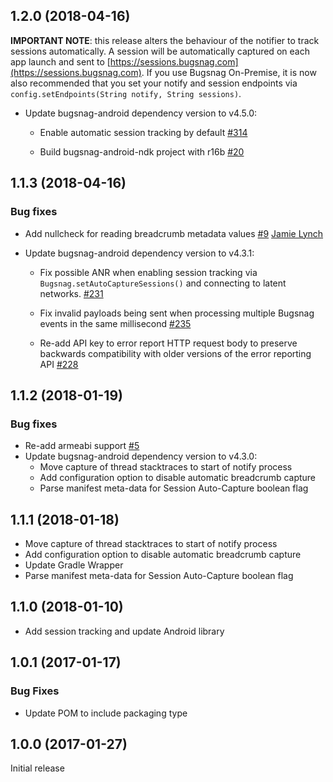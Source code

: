 ## 1.2.0 (2018-04-16)

**IMPORTANT NOTE**: this release alters the behaviour of the notifier to track sessions automatically. 
  A session will be automatically captured on each app launch and sent to [https://sessions.bugsnag.com](https://sessions.bugsnag.com). If you
  use Bugsnag On-Premise, it is now also recommended that you set your notify and session endpoints
  via `config.setEndpoints(String notify, String sessions)`.
  
* Update bugsnag-android dependency version to v4.5.0:

  * Enable automatic session tracking by default [#314](https://github.com/bugsnag/bugsnag-android/pull/314)

  * Build bugsnag-android-ndk project with r16b [#20](https://github.com/bugsnag/bugsnag-android-ndk/pull/20)

## 1.1.3 (2018-04-16)

### Bug fixes

* Add nullcheck for reading breadcrumb metadata values [#9](https://github.com/bugsnag/bugsnag-android-ndk/pull/9)
[Jamie Lynch](https://github.com/fractalwrench)

* Update bugsnag-android dependency version to v4.3.1:

  * Fix possible ANR when enabling session tracking via
  `Bugsnag.setAutoCaptureSessions()` and connecting to latent networks.
  [#231](https://github.com/bugsnag/bugsnag-android/pull/231)

  * Fix invalid payloads being sent when processing multiple Bugsnag events in the
  same millisecond
  [#235](https://github.com/bugsnag/bugsnag-android/pull/235)

  * Re-add API key to error report HTTP request body to preserve backwards
  compatibility with older versions of the error reporting API
  [#228](https://github.com/bugsnag/bugsnag-android/pull/228)



## 1.1.2 (2018-01-19)

### Bug fixes

* Re-add armeabi support
  [#5](https://github.com/bugsnag/bugsnag-android-ndk/issues/5)
* Update bugsnag-android dependency version to v4.3.0:
  * Move capture of thread stacktraces to start of notify process
  * Add configuration option to disable automatic breadcrumb capture
  * Parse manifest meta-data for Session Auto-Capture boolean flag

## 1.1.1 (2018-01-18)

* Move capture of thread stacktraces to start of notify process
* Add configuration option to disable automatic breadcrumb capture
* Update Gradle Wrapper
* Parse manifest meta-data for Session Auto-Capture boolean flag

## 1.1.0 (2018-01-10)

* Add session tracking and update Android library

## 1.0.1 (2017-01-17)

### Bug Fixes

* Update POM to include packaging type

## 1.0.0 (2017-01-27)

Initial release
